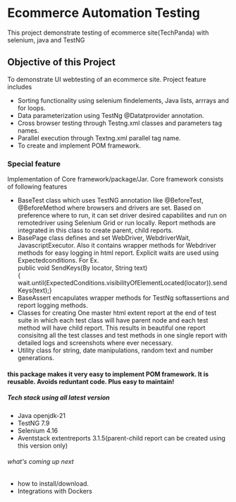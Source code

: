 # Ecommerce Automation Testing
This project demonstrate testing of ecommerce site(TechPanda) with selenium, java and TestNG
## Objective of this Project
To demonstrate UI webtesting of an ecommerce site. Project feature includes
- Sorting functionality using selenium findelements, Java lists, arrrays and for loops.  
- Data parameterization using TestNg @Datatprovider annotation.  
- Cross browser testing through Testng.xml classes and parameters tag names.  
- Parallel execution through Textng.xml parallel tag name.  
- To create and implement POM framework.  
### Special feature
Implementation of Core framework/package/Jar. Core framework consists of following features  
- BaseTest class which uses TestNG annotation like @BeforeTest, @BeforeMethod where browsers and drivers are set. Based on preference where to run, 
  it can set driver desired capabilites and run on remotedriver using Selenium Grid or run locally. Report methods are integrated in this class to 
  create parent, 
  child reports. 
- BasePage class defines and set WebDriver, WebdriverWait, JavascriptExecutor. Also it contains wrapper methods for Webdriver methods for easy 
  logging in html report. Explicit waits are used using Expectedconditions. For Ex.<br>
  public void SendKeys(By locator, String text)<br>
	{ wait.until(ExpectedConditions.visibilityOfElementLocated(locator)).sendKeys(text);} 
- BaseAssert encapulates wrapper methods for TestNg softassertions and report logging methods.  
- Classes for creating One master html extent report at the end of test suite in which each test class will have parent node and each test method 
  will have child report. This results in beautiful one report consisitng all the test classes and test methods in one single report with detailed 
  logs and screenshots where ever necessary.
- Utility class for string, date manipulations, random text and number generations.
#### this package makes it very easy to implement POM framework. It is reusable. Avoids reduntant code. Plus easy to maintain!
##### Tech stack using all latest version  
* Java openjdk-21  
* TestNG 7.9  
* Selenium 4.16  
* Aventstack extentreports 3.1.5(parent-child report can be created using this version only)
###### what's coming up next  
* how to install/download.  
* Integrations with Dockers




